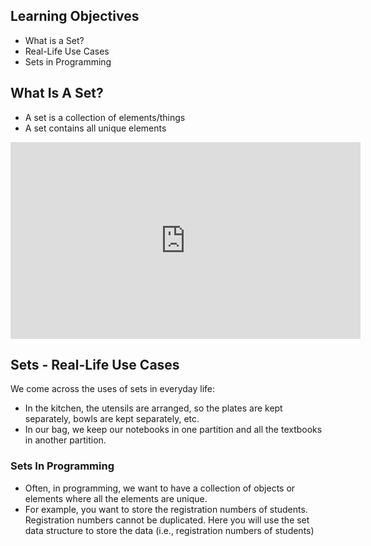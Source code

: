## Learning Objectives

* What is a Set?
* Real-Life Use Cases
* Sets in Programming

## What Is A Set?

* A set is a collection of elements/things
* A set contains all unique elements











<iframe width="560" height="315" src="https://www.youtube.com/embed/l3-A0O42Lyo?start=22" title="YouTube video player" frameborder="0" allow="accelerometer; autoplay; clipboard-write; encrypted-media; gyroscope; picture-in-picture" allowfullscreen></iframe>









## Sets - Real-Life Use Cases

We come across the uses of sets in everyday life:

* In the kitchen, the utensils are arranged, so the plates are kept separately, bowls are kept separately, etc.
* In our bag, we keep our notebooks in one partition and all the textbooks in another partition.

### Sets In Programming

* Often, in programming, we want to have a collection of objects or elements where all the elements are unique.
* For example, you want to store the registration numbers of students. Registration numbers cannot be duplicated. Here you will use the set data structure to store the data (i.e., registration numbers of students)
